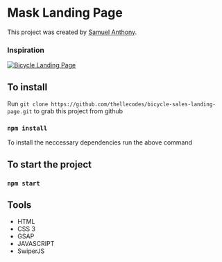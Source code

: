 # Mask Landing Page

This project was created by [Samuel Anthony](https://twitter.com/sam1an).

### Inspiration
[![Bicycle Landing Page](https://assets.materialup.com/uploads/0b577407-f55f-402f-9840-e5932748c32f/preview.png)](https://www.uplabs.com/posts/bicycle-landing-page-c49a563c-ffcc-4f78-8a18-63b2a10bdccc)


## To install

Run `git clone https://github.com/thellecodes/bicycle-sales-landing-page.git` to grab this project from github

### `npm install`

To install the neccessary dependencies run the above command

## To start the project

### `npm start`

## Tools

- HTML
- CSS 3
- GSAP
- JAVASCRIPT
- SwiperJS
